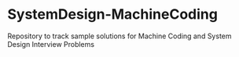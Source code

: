 # SystemDesign-MachineCoding
Repository to track sample solutions for Machine Coding and System Design Interview Problems
